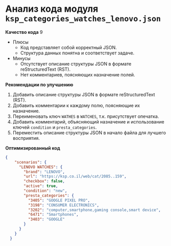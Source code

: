 # Анализ кода модуля `ksp_categories_watches_lenovo.json`

**Качество кода**
9
- Плюсы
    - Код представляет собой корректный JSON.
    - Структура данных понятна и соответствует задаче.
- Минусы
    - Отсутствует описание структуры JSON в формате reStructuredText (RST).
    -  Нет комментариев, поясняющих назначение полей.

**Рекомендации по улучшению**

1. Добавить описание структуры JSON в формате reStructuredText (RST).
2. Добавить комментарии к каждому полю, поясняющие их назначение.
3. Переименовать ключ `WATHES` в `WATCHES`, т.к. присутствует опечатка.
4. Добавить комментарий, объясняющий назначение и использование ключей `condition` и `presta_categories`.
5. Переместить описание структуры JSON в начало файла для лучшего восприятия.

**Оптимизированный код**
```json
{
    "scenarios": {
      "LENOVO WATCHES": {
        "brand": "LENOVO",
        "url": "https://ksp.co.il/web/cat/2085..159",
        "checkbox": false,
        "active": true,
        "condition": "new",
        "presta_categories": {
          "3405": "GOOGLE PIXEL PRO",
          "3198": "CONSUMER ELECTRONICS",
          "3202": "computer,smartphone,gaming console,smart device",
          "6471": "Smartphones",
          "3403": "GOOGLE"
        }
      }
    }
  }